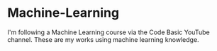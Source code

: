 # Machine-Learning

I'm following a Machine Learning course via the Code Basic YouTube channel. These are my works using machine learning knowledge.
